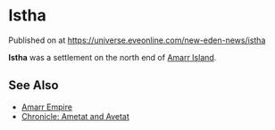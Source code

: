 # Istha
Published on  at https://universe.eveonline.com/new-eden-news/istha

**Istha** was a settlement on the north end of [Amarr Island](4wZzhhUMIfR4ziHGaMOiLJ).

See Also
--------
-   [Amarr Empire](6BPFRy27fN4LnYlIyzvEwo)
-   [Chronicle: Ametat and Avetat](hbaFwyuyKjmTyePDbDEqN)
